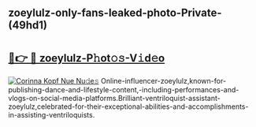 ## zoeylulz-only-fans​-leaked-photo​-Private-(49hd1)


# <h2><a href="https://mediaupload.pro?title=zoeylulz&ref=git">🔗👉 🔴 zoeylulz-P𝚑ot𝚘𝚜-V𝚒d𝚎o</a></h2>

[![Corinna Kopf Nue Nu𝚍e𝚜](https://i.imgur.com/0qMVB7G.gif)](https://mediaupload.pro?title=zoeylulz&ref=git)
Online-influencer-zoeylulz,known-for-publishing-dance-and-lifestyle-content,-including-performances-and-vlogs-on-social-media-platforms.Brilliant-ventriloquist-assistant-zoeylulz,celebrated-for-their-exceptional-abilities-and-accomplishments-in-assisting-ventriloquists.  